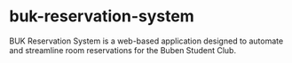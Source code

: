 # buk-reservation-system
BUK Reservation System is a web-based application designed to automate and streamline room reservations for the Buben Student Club.
